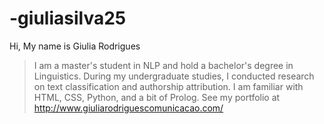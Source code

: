 # -giuliasilva25

Hi, My name is Giulia Rodrigues

>I am a master's student in NLP and hold a bachelor's degree in Linguistics.
>During my undergraduate studies, I conducted research on text classification and authorship attribution.
>I am familiar with HTML, CSS, Python, and a bit of Prolog.
>See my portfolio at http://www.giuliarodriguescomunicacao.com/
